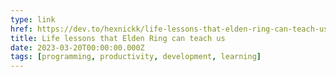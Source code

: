 ```yaml
---
type: link
href: https://dev.to/hexnickk/life-lessons-that-elden-ring-can-teach-us-4890
title: Life lessons that Elden Ring can teach us
date: 2023-03-20T00:00:00.000Z
tags: [programming, productivity, development, learning]
---
```

